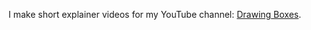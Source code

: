 I make short explainer videos for my YouTube channel: [Drawing Boxes](https://www.youtube.com/@drawingboxes).